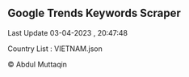 

## Google Trends Keywords Scraper 
 
Last Update 03-04-2023 , 20:47:48

Country List :
VIETNAM.json



© Abdul Muttaqin 
